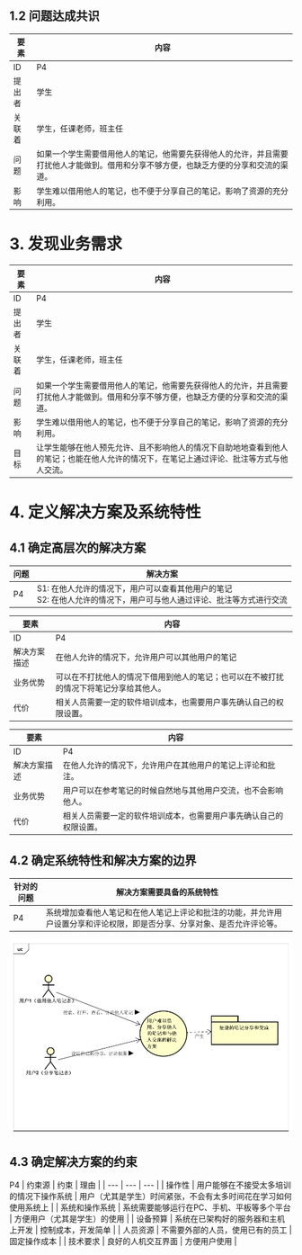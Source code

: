 ## 1.2 问题达成共识

| 要素 | 内容 |
| -- | --- |
| ID | P4 |
| 提出者 | 学生 |
| 关联着 | 学生，任课老师，班主任 |
| 问题 | 如果一个学生需要借用他人的笔记，他需要先获得他人的允许，并且需要打扰他人才能做到。借用和分享不够方便，也缺乏方便的分享和交流的渠道。 |
| 影响 | 学生难以借用他人的笔记，也不便于分享自己的笔记，影响了资源的充分利用。|

# 3. 发现业务需求

| 要素 | 内容 |
| -- | --- |
| ID | P4 |
| 提出者 | 学生 |
| 关联着 | 学生，任课老师，班主任 |
| 问题 | 如果一个学生需要借用他人的笔记，他需要先获得他人的允许，并且需要打扰他人才能做到。借用和分享不够方便，也缺乏方便的分享和交流的渠道。 |
| 影响 | 学生难以借用他人的笔记，也不便于分享自己的笔记，影响了资源的充分利用。|
| 目标 | 让学生能够在他人预先允许、且不影响他人的情况下自助地地查看到他人的笔记；也能在他人允许的情况下，在笔记上通过评论、批注等方式与他人交流。 |

# 4. 定义解决方案及系统特性

## 4.1 确定高层次的解决方案

| 问题 | 解决方案 |
| -- | -- |
| P4 | S1: 在他人允许的情况下，用户可以查看其他用户的笔记<br/>S2: 在他人允许的情况下，用户可与他人通过评论、批注等方式进行交流 |

| 要素 | 内容 |
| --- | --- |
| ID | P4 |
| 解决方案描述 | 在他人允许的情况下，允许用户可以其他用户的笔记 |
| 业务优势 | 可以在不打扰他人的情况下借用到他人的笔记；也可以在不被打扰的情况下将笔记分享给其他人。|
| 代价 | 相关人员需要一定的软件培训成本，也需要用户事先确认自己的权限设置。 |

| 要素 | 内容 |
| --- | --- |
| ID | P4 |
| 解决方案描述 | 在他人允许的情况下，允许用户在其他用户的笔记上评论和批注。 |
| 业务优势 | 用户可以在参考笔记的时候自然地与其他用户交流，也不会影响他人。 |
| 代价 | 相关人员需要一定的软件培训成本，也需要用户事先确认自己的权限设置。 |

## 4.2 确定系统特性和解决方案的边界

| 针对的问题 | 解决方案需要具备的系统特性 |
| -- | -- |
| P4 | 系统增加查看他人笔记和在他人笔记上评论和批注的功能，并允许用户设置分享和评论权限，即是否分享、分享对象、是否允许评论等。|

![](./解决方案.png)


## 4.3 确定解决方案的约束

P4
| 约束源 | 约束 | 理由 |
| --- | --- | --- |
| 操作性 | 用户能够在不接受太多培训的情况下操作系统  | 用户（尤其是学生）时间紧张，不会有太多时间花在学习如何使用系统上  |
| 系统和操作系统 | 系统需要能够运行在PC、手机、平板等多个平台  | 方便用户（尤其是学生）的使用  |
| 设备预算 | 系统在已架构好的服务器和主机上开发 | 控制成本，开发简单 |
| 人员资源 | 不需要外部的人员，使用已有的员工 | 固定操作成本 |
| 技术要求 | 良好的人机交互界面 | 方便用户使用 |
